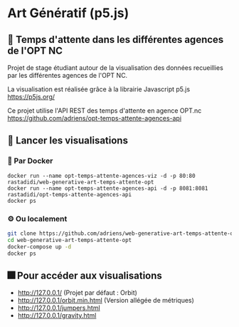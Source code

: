 # Art Génératif (p5.js)

## :speech_balloon: Temps d'attente dans les différentes agences de l'OPT NC

Projet de stage étudiant autour de la visualisation des données recueillies par les différentes agences de l'OPT NC.

La visualisation est réalisée grâce à la librairie Javascript p5.js <br>
<https://p5js.org/>

Ce projet utilise l'API REST des temps d'attente en agence OPT.nc <br>
<https://github.com/adriens/opt-temps-attente-agences-api>

## :rocket: Lancer les visualisations

### :whale: Par Docker
```
docker run --name opt-temps-attente-agences-viz -d -p 80:80 rastadidi/web-generative-art-temps-attente-opt
docker run --name opt-temps-attente-agences-api -d -p 8081:8081 rastadidi/opt-temps-attente-agences-api
docker ps
```

### :gear: Ou localement
```sh
git clone https://github.com/adriens/web-generative-art-temps-attente-opt.git
cd web-generative-art-temps-attente-opt
docker-compose up -d
docker ps
```

## :fireworks: Pour accéder aux visualisations

* <http://127.0.0.1/> (Projet par défaut : Orbit)
* <http://127.0.0.1/orbit.min.html> (Version allégée de métriques)
* <http://127.0.0.1/jumpers.html>
* <http://127.0.0.1/gravity.html>
